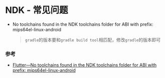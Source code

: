 # NDK - 常见问题

* No toolchains found in the NDK toolchains folder for ABI with prefix: mips64el-linux-android

  > `gradle`的版本要和`gradle build tool`相匹配，修改`gradle`的版本即可


### 参考
* [Flutter—No toolchains found in the NDK toolchains folder for ABI with prefix: mips64el-linux-android](https://blog.csdn.net/baoolong/article/details/82839931)
